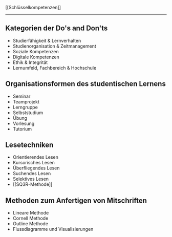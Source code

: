 [[Schlüsselkompetenzen]]

---

## Kategorien der Do's and Don'ts
- Studierfähigkeit & Lernverhalten
- Studienorganisation & Zeitmanagement
- Soziale Kompetenzen
- Digitale Kompetenzen
- Ethik & Integrität
- Lernumfeld, Fachbereich & Hochschule

## Organisationsformen des studentischen Lernens
- Seminar
- Teamprojekt
- Lerngruppe
- Selbststudium
- Übung
- Vorlesung
- Tutorium

## Lesetechniken
- Orientierendes Lesen
- Kursorisches Lesen
- Überfliegendes Lesen
- Suchendes Lesen
- Selektives Lesen
- [[SQ3R-Methode]]


## Methoden zum Anfertigen von Mitschriften
- Lineare Methode
- Cornell Methode
- Outline Methode
- Flussdiagramme und Visualisierungen
